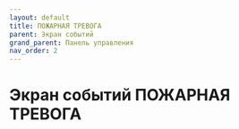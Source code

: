 ```yaml
---
layout: default
title: ПОЖАРНАЯ ТРЕВОГА
parent: Экран событий
grand_parent: Панель управления
nav_order: 2
---
```


# Экран событий ПОЖАРНАЯ ТРЕВОГА
